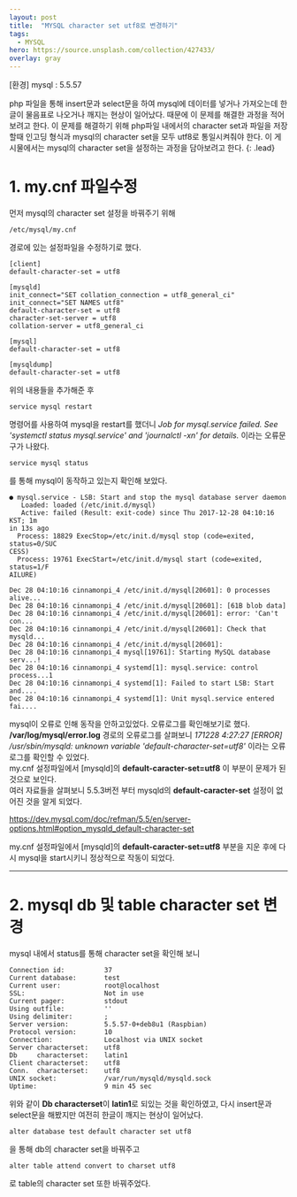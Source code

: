 ```yaml
---
layout: post
title:  "MYSQL character set utf8로 변경하기"
tags:
  - MYSQL
hero: https://source.unsplash.com/collection/427433/
overlay: gray
---
```

[환경]
mysql : 5.5.57

php 파일을 통해 insert문과 select문을 하여 mysql에 데이터를 넣거나 가져오는데 한글이 물음표로 나오거나 깨지는 현상이 일어났다. 때문에 이 문제를 해결한 과정을 적어보려고 한다. 이 문제를 해결하기 위해 php파일 내에서의 character set과 파일을 저장할때 인고딩 형식과 mysql의 character set을 모두 utf8로 통일시켜줘야 한다. 이 게시물에서는 mysql의 character set을 설정하는 과정을 담아보려고 한다.
{: .lead}

# 1. my.cnf 파일수정

먼저 mysql의 character set 설정을 바꿔주기 위해
<pre><code>/etc/mysql/my.cnf
</code></pre>

경로에 있는 설정파일을 수정하기로 했다.

<pre><code>[client]
default-character-set = utf8

[mysqld]
init_connect="SET collation_connection = utf8_general_ci"
init_connect="SET NAMES utf8"
default-character-set = utf8
character-set-server = utf8
collation-server = utf8_general_ci

[mysql]
default-character-set = utf8

[mysqldump]
default-character-set = utf8
</code></pre>

위의 내용들을 추가해준 후
<pre><code>service mysql restart</code></pre>

명령어를 사용하여 mysql을 restart를 했더니
*Job for mysql.service failed. See 'systemctl status mysql.service' and 'journalctl -xn' for details.*
이라는 오류문구가 나왔다.
<pre><code>service mysql status</code></pre>

를 통해 mysql이 동작하고 있는지 확인해 보았다.  


<pre><code>● mysql.service - LSB: Start and stop the mysql database server daemon
   Loaded: loaded (/etc/init.d/mysql)
   Active: failed (Result: exit-code) since Thu 2017-12-28 04:10:16 KST; 1m                                                                                  in 13s ago
  Process: 18829 ExecStop=/etc/init.d/mysql stop (code=exited, status=0/SUC                                                                                  CESS)
  Process: 19761 ExecStart=/etc/init.d/mysql start (code=exited, status=1/F                                                                                  AILURE)

Dec 28 04:10:16 cinnamonpi_4 /etc/init.d/mysql[20601]: 0 processes alive...
Dec 28 04:10:16 cinnamonpi_4 /etc/init.d/mysql[20601]: [61B blob data]
Dec 28 04:10:16 cinnamonpi_4 /etc/init.d/mysql[20601]: error: 'Can't con...
Dec 28 04:10:16 cinnamonpi_4 /etc/init.d/mysql[20601]: Check that mysqld...
Dec 28 04:10:16 cinnamonpi_4 /etc/init.d/mysql[20601]:
Dec 28 04:10:16 cinnamonpi_4 mysql[19761]: Starting MySQL database serv...!
Dec 28 04:10:16 cinnamonpi_4 systemd[1]: mysql.service: control process...1
Dec 28 04:10:16 cinnamonpi_4 systemd[1]: Failed to start LSB: Start and....
Dec 28 04:10:16 cinnamonpi_4 systemd[1]: Unit mysql.service entered fai....
</code></pre>

mysql이 오류로 인해 동작을 안하고있었다. 오류로그를 확인해보기로 했다.  
**/var/log/mysql/error.log** 경로의 오류로그를 살펴보니
*171228  4:27:27 [ERROR] /usr/sbin/mysqld: unknown variable 'default-character-set=utf8'* 이라는 오류로그를 확인할 수 있었다.  
my.cnf 설정파일에서 [mysqld]의 **default-caracter-set=utf8** 이 부분이 문제가 된것으로 보인다.  
여러 자료들을 살펴보니 5.5.3버전 부터 mysqld의 **default-caracter-set** 설정이 없어진 것을 알게 되었다.  

<https://dev.mysql.com/doc/refman/5.5/en/server-options.html#option_mysqld_default-character-set>

my.cnf 설정파일에서 [mysqld]의 **default-caracter-set=utf8** 부분을 지운 후에 다시 mysql을 start시키니 정상적으로 작동이 되었다.  

--------------------------------------------------------------

# 2. mysql db 및 table character set 변경

mysql 내에서 status를 통해 character set을 확인해 보니  

<pre><code>Connection id:          37
Current database:       test
Current user:           root@localhost
SSL:                    Not in use
Current pager:          stdout
Using outfile:          ''
Using delimiter:        ;
Server version:         5.5.57-0+deb8u1 (Raspbian)
Protocol version:       10
Connection:             Localhost via UNIX socket
Server characterset:    utf8
Db     characterset:    latin1
Client characterset:    utf8
Conn.  characterset:    utf8
UNIX socket:            /var/run/mysqld/mysqld.sock
Uptime:                 9 min 45 sec
</code></pre>

위와 같이 **Db characterset**이 **latin1**로 되있는 것을 확인하였고, 다시 insert문과 select문을 해봤지만 여전히 한글이 깨지는 현상이 일어났다.  

<pre><code>alter database test default character set utf8</code></pre>

을 통해 db의 character set을 바꿔주고  

<pre><code>alter table attend convert to charset utf8</code></pre>

로 table의 character set 또한 바꿔주었다.
